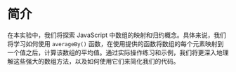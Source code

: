 # 简介

在本实验中，我们将探索 JavaScript 中数组的映射和归约概念。具体来说，我们将学习如何使用 `averageBy()` 函数，在使用提供的函数将数组的每个元素映射到一个值之后，计算该数组的平均值。通过实际操作练习和示例，我们将更深入地理解这些强大的数组方法，以及如何使用它们来简化我们的代码。
